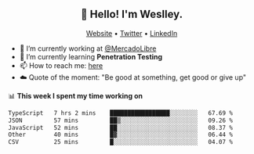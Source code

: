 <h2 align="center">👋 Hello! I'm Weslley.</h2>
<p align="center">
  <a href="http://weslleyneri.com.br">Website</a> •
  <a href="https://twitter.com/Weslley_Neri">Twitter</a> •
  <a href="https://www.linkedin.com/in/weslley-neri-3658908b">LinkedIn</a>
</p>


- 🔭 I’m currently working at [@MercadoLibre](https://github.com/mercadolibre)
- 🌱 I’m currently learning **Penetration Testing**
- 📫 How to reach me: [here](mailto:weslley39@gmail.com)
- ☁️ Quote of the moment: "Be good at something, get good or give up"

📊 **This week I spent my time working on**
<!--START_SECTION:waka-->

```txt
TypeScript   7 hrs 2 mins    █████████████████░░░░░░░░   67.69 %
JSON         57 mins         ██▒░░░░░░░░░░░░░░░░░░░░░░   09.26 %
JavaScript   52 mins         ██░░░░░░░░░░░░░░░░░░░░░░░   08.37 %
Other        40 mins         █▓░░░░░░░░░░░░░░░░░░░░░░░   06.44 %
CSV          25 mins         █░░░░░░░░░░░░░░░░░░░░░░░░   04.07 %
```

<!--END_SECTION:waka-->

<!-- Inspired by https://github.com/gruselhaus/gruselhaus -->